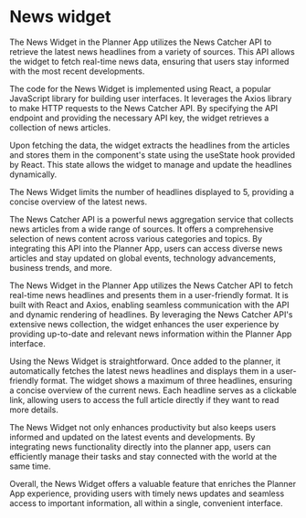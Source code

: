 # News widget

The News Widget in the Planner App utilizes the News Catcher API to retrieve the latest news headlines from a variety of sources.
This API allows the widget to fetch real-time news data, ensuring that users stay informed with the most recent developments.

The code for the News Widget is implemented using React, a popular JavaScript library for building user interfaces. It leverages the Axios library to make HTTP requests to the News Catcher API. By specifying the API endpoint and providing the necessary API key, the widget retrieves a collection of news articles.

Upon fetching the data, the widget extracts the headlines from the articles and stores them in the component's state using the useState hook provided by React. This state allows the widget to manage and update the headlines dynamically.

The News Widget limits the number of headlines displayed to 5, providing a concise overview of the latest news.

The News Catcher API is a powerful news aggregation service that collects news articles from a wide range of sources. It offers a comprehensive selection of news content across various categories and topics. By integrating this API into the Planner App, users can access diverse news articles and stay updated on global events, technology advancements, business trends, and more.

The News Widget in the Planner App utilizes the News Catcher API to fetch real-time news headlines and presents them in a user-friendly format. It is built with React and Axios, enabling seamless communication with the API and dynamic rendering of headlines. By leveraging the News Catcher API's extensive news collection, the widget enhances the user experience by providing up-to-date and relevant news information within the Planner App interface.

Using the News Widget is straightforward. Once added to the planner, it automatically fetches the latest news headlines and displays them in a user-friendly format. The widget shows a maximum of three headlines, ensuring a concise overview of the current news. Each headline serves as a clickable link, allowing users to access the full article directly if they want to read more details.

The News Widget not only enhances productivity but also keeps users informed and updated on the latest events and developments. By integrating news functionality directly into the planner app, users can efficiently manage their tasks and stay connected with the world at the same time.

Overall, the News Widget offers a valuable feature that enriches the Planner App experience, providing users with timely news updates and seamless access to important information, all within a single, convenient interface.
